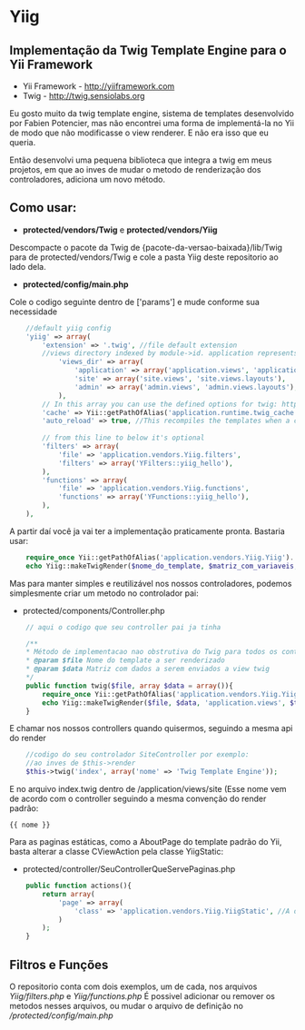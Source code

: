 # Yiig
## Implementação da Twig Template Engine para o Yii Framework

* Yii Framework   - http://yiiframework.com
* Twig 				- http://twig.sensiolabs.org

Eu gosto muito da twig template engine, sistema de templates desenvolvido por Fabien Potencier, mas não encontrei uma forma de implementá-la no Yii de modo que não modificasse o view renderer. E não era isso que eu queria.

Então desenvolvi uma pequena biblioteca que integra a twig em meus projetos, em que ao inves de mudar o metodo de renderização dos controladores, adiciona um novo método.

## Como usar:
* **protected/vendors/Twig** e **protected/vendors/Yiig**


Descompacte o pacote da Twig de {pacote-da-versao-baixada}/lib/Twig para de protected/vendors/Twig e cole a pasta Yiig deste repositorio ao lado dela.

* **protected/config/main.php**

Cole o codigo seguinte dentro de ['params'] e mude conforme sua necessidade

```php
	//default yiig config
	'yiig' => array(
		'extension' => '.twig', //file default extension
		//views directory indexed by module->id. application represents the default module
			'views_dir' => array(
				'application' => array('application.views', 'application.views.layouts'),
				'site' => array('site.views', 'site.views.layouts'),
				'admin' => array('admin.views', 'admin.views.layouts'),
			),
		// In this array you can use the defined options for twig: http://twig.sensiolabs.org/doc/api.html#environment-options
		'cache' => Yii::getPathOfAlias('application.runtime.twig_cache'), //false to disable cache
		'auto_reload' => true, //This recompiles the templates when a change is detected
		
		// from this line to below it's optional
		'filters' => array(
			'file' => 'application.vendors.Yiig.filters',
			'filters' => array('YFilters::yiig_hello'),
		),
		'functions' => array(
			'file' => 'application.vendors.Yiig.functions',
			'functions' => array('YFunctions::yiig_hello'),
		),
	),
```
A partir daí você ja vai ter a implementação praticamente pronta. Bastaria usar:
```php
	require_once Yii::getPathOfAlias('application.vendors.Yiig.Yiig').'.php';
	echo Yiig::makeTwigRender($nome_do_template, $matriz_com_variaveis, $caminho_das_views); //Caminho padrao das views é application.views
```

Mas para manter simples e reutilizável nos nossos controladores, podemos simplesmente criar um metodo no controlador pai:
* protected/components/Controller.php

```php
	// aqui o codigo que seu controller pai ja tinha

	/**
	* Método de implementacao nao obstrutiva do Twig para todos os controladores
	* @param $file Nome do template a ser renderizado
	* @param $data Matriz com dados a serem enviados a view twig
	*/
	public function twig($file, array $data = array()){
		require_once Yii::getPathOfAlias('application.vendors.Yiig.Yiig').'.php';
		echo Yiig::makeTwigRender($file, $data, 'application.views', $this->getId());		
	}
```

E chamar nos nossos controllers quando quisermos, seguindo a mesma api do render
```php
	//codigo do seu controlador SiteController por exemplo:
	//ao inves de $this->render
	$this->twig('index', array('nome' => 'Twig Template Engine'));
```
E no arquivo index.twig dentro de /application/views/site (Esse nome vem de acordo com o controller seguindo a mesma convenção do render padrão:
```twig
{{ nome }}
```
Para as paginas estáticas, como a AboutPage do template padrão do Yii, basta alterar a classe CViewAction pela classe YiigStatic:
* protected/controller/SeuControllerQueServePaginas.php

```php
	public function actions(){
		return array(
			'page' => array(
				'class' => 'application.vendors.Yiig.YiigStatic', //A diferença está nessa linha
			)
		);
	}
```

## Filtros e Funções
O repositorio conta com dois exemplos, um de cada, nos arquivos *Yiig/filters.php* e *Yiig/functions.php*
É possivel adicionar ou remover os metodos nesses arquivos, ou mudar o arquivo de definição no */protected/config/main.php*